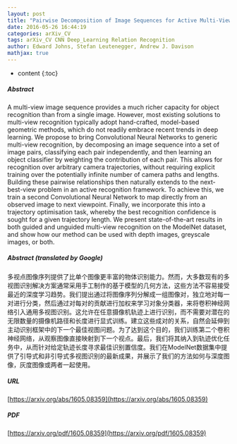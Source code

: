 ```yaml
---
layout: post
title: "Pairwise Decomposition of Image Sequences for Active Multi-View Recognition"
date: 2016-05-26 16:44:19
categories: arXiv_CV
tags: arXiv_CV CNN Deep_Learning Relation Recognition
author: Edward Johns, Stefan Leutenegger, Andrew J. Davison
mathjax: true
---
```


* content
{:toc}

##### Abstract
A multi-view image sequence provides a much richer capacity for object recognition than from a single image. However, most existing solutions to multi-view recognition typically adopt hand-crafted, model-based geometric methods, which do not readily embrace recent trends in deep learning. We propose to bring Convolutional Neural Networks to generic multi-view recognition, by decomposing an image sequence into a set of image pairs, classifying each pair independently, and then learning an object classifier by weighting the contribution of each pair. This allows for recognition over arbitrary camera trajectories, without requiring explicit training over the potentially infinite number of camera paths and lengths. Building these pairwise relationships then naturally extends to the next-best-view problem in an active recognition framework. To achieve this, we train a second Convolutional Neural Network to map directly from an observed image to next viewpoint. Finally, we incorporate this into a trajectory optimisation task, whereby the best recognition confidence is sought for a given trajectory length. We present state-of-the-art results in both guided and unguided multi-view recognition on the ModelNet dataset, and show how our method can be used with depth images, greyscale images, or both.

##### Abstract (translated by Google)
多视点图像序列提供了比单个图像更丰富的物体识别能力。然而，大多数现有的多视图识别解决方案通常采用手工制作的基于模型的几何方法，这些方法不容易接受最近的深度学习趋势。我们提出通过将图像序列分解成一组图像对，独立地对每一对进行分类，然后通过对每对的贡献进行加权来学习对象分类器，来将卷积神经网络引入通用多视图识别。这允许在任意摄像机轨迹上进行识别，而不需要对潜在的无限数量的摄像机路径和长度进行显式训练。建立这些成对的关系，自然会延伸到主动识别框架中的下一个最佳视图问题。为了达到这个目的，我们训练第二个卷积神经网络，从观察图像直接映射到下一个视点。最后，我们将其纳入到轨迹优化任务中，从而针对给定轨迹长度寻求最佳识别置信度。我们在ModelNet数据集中提供了引导式和非引导式多视图识别的最新成果，并展示了我们的方法如何与深度图像，灰度图像或两者一起使用。

##### URL
[https://arxiv.org/abs/1605.08359](https://arxiv.org/abs/1605.08359)

##### PDF
[https://arxiv.org/pdf/1605.08359](https://arxiv.org/pdf/1605.08359)

